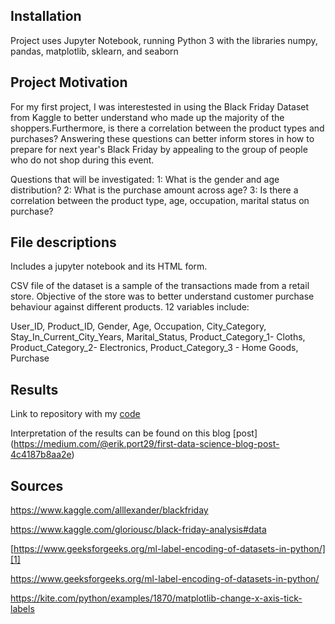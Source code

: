 ## Installation
Project uses Jupyter Notebook, running Python 3 with the libraries numpy, pandas, matplotlib, sklearn, and seaborn
## Project Motivation

For my first project, I was interestested in using the Black Friday Dataset from Kaggle to better understand who made up  the majority of the shoppers.Furthermore, is there a correlation between the product types and purchases? Answering these questions can better inform stores in how to prepare for next year's Black Friday by appealing to the group of people who do not shop during this event. 

Questions that will be investigated:
1: What is the gender and age distribution?
2: What is the purchase amount across age?
3: Is there a correlation between the product type, age, occupation, marital status on purchase?

## File descriptions
Includes a jupyter notebook and its HTML form.

CSV file of the dataset is a sample of the transactions made from a retail store. Objective of the store  was to better understand customer purchase behaviour against different products. 
12 variables include:

User_ID, 
Product_ID, 
Gender, 
Age, 
Occupation, 
City_Category, 
Stay_In_Current_City_Years, 
Marital_Status, 
Product_Category_1- Cloths, 
Product_Category_2- Electronics, 
Product_Category_3 - Home Goods, 
Purchase 





## Results
Link to repository with my [code](https://github.com/eport29/Udacity-project-1)

Interpretation of the results can be found on this blog [post] (https://medium.com/@erik.port29/first-data-science-blog-post-4c4187b8aa2e)


## Sources
https://www.kaggle.com/alllexander/blackfriday

https://www.kaggle.com/gloriousc/black-friday-analysis#data

[https://www.geeksforgeeks.org/ml-label-encoding-of-datasets-in-python/][1]

https://www.geeksforgeeks.org/ml-label-encoding-of-datasets-in-python/

https://kite.com/python/examples/1870/matplotlib-change-x-axis-tick-labels

